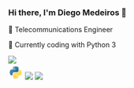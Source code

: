 ### Hi there, I'm Diego Medeiros 👋

📶 Telecommunications Engineer  

🐍 Currently coding with Python 3


<div>
  <a href="https://github.com/diegodafranca">
  <img height="180em" src="https://github-readme-stats.vercel.app/api?username=diegodafranca&show_icons=true&theme=light&include_all_commits=true&count_private=true"/>
</div>
  

<div>
  <a href="https://www.python.org/" target="_blank"><img height="30em" src="https://raw.githubusercontent.com/devicons/devicon/master/icons/python/python-original.svg" target="_blank"></a>
  <a href="https://instagram.com/diegodafranca" target="_blank"><img src="https://img.shields.io/badge/-Instagram-%23E4405F?style=for-the-badge&logo=instagram&logoColor=white" target="_blank"></a>
  <a href="https://www.linkedin.com/in/diegofmedeiros" target="_blank"><img src="https://img.shields.io/badge/-LinkedIn-%230077B5?style=for-the-badge&logo=linkedin&logoColor=white" target="_blank"></a>  
</div>
  
